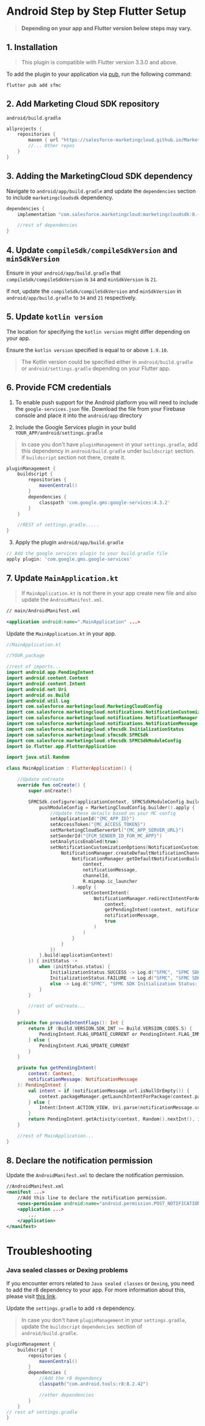# Android Step by Step Flutter Setup

> **Depending on your app and Flutter version below steps may vary.**

## 1. Installation

> This plugin is compatible with Flutter version 3.3.0 and above.

To add the plugin to your application via [pub](https://pub.dev/packages/sfmc), run the following command:

```shell
flutter pub add sfmc
```

## 2. Add Marketing Cloud SDK repository

`android/build.gradle`

```groovy
allprojects {
    repositories {
        maven { url "https://salesforce-marketingcloud.github.io/MarketingCloudSDK-Android/repository" }
        //... Other repos
    }
}
```

## 3. Adding the MarketingCloud SDK dependency

Navigate to `android/app/build.gradle` and update the `dependencies` section to include `marketingcloudsdk` dependency.

```groovy
dependencies {
    implementation "com.salesforce.marketingcloud:marketingcloudsdk:8.+"

    //rest of dependencies
}
```

## 4. Update `compileSdk/compileSdkVersion` and `minSdkVersion`

Ensure in your `android/app/build.gradle` that `compileSdk/compileSdkVersion` is `34` and `minSdkVersion` is `21`.

If not, update the `compileSdk/compileSdkVersion` and `minSdkVersion` in `android/app/build.gradle` to `34` and `21` respectively.

## 5. Update `kotlin version`

The location for specifying the `kotlin version` might differ depending on your app.

Ensure the `kotlin version` specified is equal to or above `1.9.10`.

> The Kotlin version could be specified either in `android/build.gradle` or `android/settings.gradle` depending on your Flutter app.

## 6. Provide FCM credentials

1. To enable push support for the Android platform you will need to include the `google-services.json` file. Download the file from your Firebase console and place it into the `android/app` directory

2. Include the Google Services plugin in your build
   `YOUR_APP/android/settings.gradle`

> In case you don't have `pluginManagement` in your `settings.gradle`, add this dependency in `android/build.gradle` under `buildscript` section. if `buildscript` section not there, create it.

```groovy
pluginManagement {
    buildscript {
        repositories {
            mavenCentral()
        }
        dependencies {
            classpath 'com.google.gms:google-services:4.3.2'
        }
    }

    //REST of settings.gradle.....
}
```

3. Apply the plugin
   `android/app/build.gradle`

```groovy
// Add the google services plugin to your build.gradle file
apply plugin: 'com.google.gms.google-services'
```

## 7. Update `MainApplication.kt`

> If `MainApplication.kt` is not there in your app create new file and also update the `AndroidManifest.xml`.

```xml
// main/AndroidManifest.xml

<application android:name=".MainApplication" ...>
```

Update the `MainApplication.kt` in your app.

```kotlin
//MainApplication.kt

//YOUR_package

//rest of imports...
import android.app.PendingIntent
import android.content.Context
import android.content.Intent
import android.net.Uri
import android.os.Build
import android.util.Log
import com.salesforce.marketingcloud.MarketingCloudConfig
import com.salesforce.marketingcloud.notifications.NotificationCustomizationOptions
import com.salesforce.marketingcloud.notifications.NotificationManager
import com.salesforce.marketingcloud.notifications.NotificationMessage
import com.salesforce.marketingcloud.sfmcsdk.InitializationStatus
import com.salesforce.marketingcloud.sfmcsdk.SFMCSdk
import com.salesforce.marketingcloud.sfmcsdk.SFMCSdkModuleConfig
import io.flutter.app.FlutterApplication

import java.util.Random

class MainApplication : FlutterApplication() {

    //Update onCreate
    override fun onCreate() {
        super.onCreate()

        SFMCSdk.configure(applicationContext, SFMCSdkModuleConfig.build {
            pushModuleConfig = MarketingCloudConfig.builder().apply {
                //Update these details based on your MC config
                setApplicationId("{MC_APP_ID}")
                setAccessToken("{MC_ACCESS_TOKEN}")
                setMarketingCloudServerUrl("{MC_APP_SERVER_URL}")
                setSenderId("{FCM_SENDER_ID_FOR_MC_APP}")
                setAnalyticsEnabled(true)
                setNotificationCustomizationOptions(NotificationCustomizationOptions.create { context: Context, notificationMessage: NotificationMessage ->
                    NotificationManager.createDefaultNotificationChannel(context).let { channelId ->
                        NotificationManager.getDefaultNotificationBuilder(
                            context,
                            notificationMessage,
                            channelId,
                            R.mipmap.ic_launcher
                        ).apply {
                            setContentIntent(
                                NotificationManager.redirectIntentForAnalytics(
                                    context,
                                    getPendingIntent(context, notificationMessage),
                                    notificationMessage,
                                    true
                                )
                            )
                        }
                    }
                })
            }.build(applicationContext)
        }) { initStatus ->
            when (initStatus.status) {
                InitializationStatus.SUCCESS -> Log.d("SFMC", "SFMC SDK Initialization Successful")
                InitializationStatus.FAILURE -> Log.d("SFMC", "SFMC SDK Initialization Failed")
                else -> Log.d("SFMC", "SFMC SDK Initialization Status: Unknown")
            }
        }

        //rest of onCreate...
    }

    private fun provideIntentFlags(): Int {
        return if (Build.VERSION.SDK_INT >= Build.VERSION_CODES.S) {
            PendingIntent.FLAG_UPDATE_CURRENT or PendingIntent.FLAG_IMMUTABLE
        } else {
            PendingIntent.FLAG_UPDATE_CURRENT
        }
    }

    private fun getPendingIntent(
        context: Context,
        notificationMessage: NotificationMessage
    ): PendingIntent {
        val intent = if (notificationMessage.url.isNullOrEmpty()) {
            context.packageManager.getLaunchIntentForPackage(context.packageName)
        } else {
            Intent(Intent.ACTION_VIEW, Uri.parse(notificationMessage.url))
        }
        return PendingIntent.getActivity(context, Random().nextInt(), intent, provideIntentFlags())
    }

    //rest of MainApplication...
}
```

## 8. Declare the notification permission

Update the `AndroidManifest.xml` to declare the notification permission.

```xml
//AndroidManifest.xml
<manifest ...>
    //Add this line to declare the notification permission.
    <uses-permission android:name="android.permission.POST_NOTIFICATIONS"/>
    <application ...>
        ...
    </application>
</manifest>
```

# Troubleshooting

### Java sealed classes or Dexing problems

If you encounter errors related to `Java sealed classes` or `Dexing`, you need to add the r8 dependency to your app. For more information about this, please visit [this link](https://issuetracker.google.com/issues/290412574).

Update the `settings.gradle` to add `r8` dependency.

> In case you don't have `pluginManagement` in your `settings.gradle`, update the `buildscript` `dependencies `section of `android/build.gradle`.

```groovy
pluginManagement {
    buildscript {
        repositories {
            mavenCentral()
        }
        dependencies {
            //Add the r8 dependency
            classpath("com.android.tools:r8:8.2.42")

            //other dependencies
        }
    }
// rest of settings.gradle
}

```
